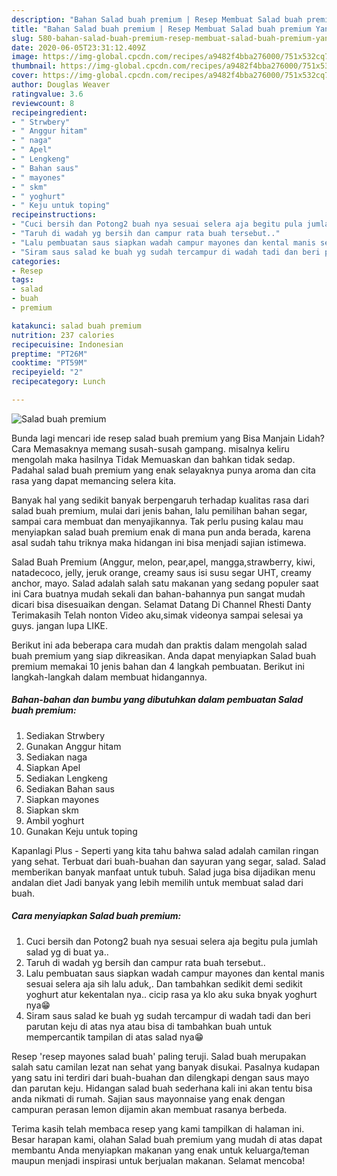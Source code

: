 ```yaml
---
description: "Bahan Salad buah premium | Resep Membuat Salad buah premium Yang Bikin Ngiler"
title: "Bahan Salad buah premium | Resep Membuat Salad buah premium Yang Bikin Ngiler"
slug: 580-bahan-salad-buah-premium-resep-membuat-salad-buah-premium-yang-bikin-ngiler
date: 2020-06-05T23:31:12.409Z
image: https://img-global.cpcdn.com/recipes/a9482f4bba276000/751x532cq70/salad-buah-premium-foto-resep-utama.jpg
thumbnail: https://img-global.cpcdn.com/recipes/a9482f4bba276000/751x532cq70/salad-buah-premium-foto-resep-utama.jpg
cover: https://img-global.cpcdn.com/recipes/a9482f4bba276000/751x532cq70/salad-buah-premium-foto-resep-utama.jpg
author: Douglas Weaver
ratingvalue: 3.6
reviewcount: 8
recipeingredient:
- " Strwbery"
- " Anggur hitam"
- " naga"
- " Apel"
- " Lengkeng"
- " Bahan saus"
- " mayones"
- " skm"
- " yoghurt"
- " Keju untuk toping"
recipeinstructions:
- "Cuci bersih dan Potong2 buah nya sesuai selera aja begitu pula jumlah salad yg di buat ya.."
- "Taruh di wadah yg bersih dan campur rata buah tersebut.."
- "Lalu pembuatan saus siapkan wadah campur mayones dan kental manis sesuai selera aja sih lalu aduk,. Dan tambahkan sedikit demi sedikit yoghurt atur kekentalan nya.. cicip rasa ya klo aku suka bnyak yoghurt nya😁"
- "Siram saus salad ke buah yg sudah tercampur di wadah tadi dan beri parutan keju di atas nya atau bisa di tambahkan buah untuk mempercantik tampilan di atas salad nya😁"
categories:
- Resep
tags:
- salad
- buah
- premium

katakunci: salad buah premium 
nutrition: 237 calories
recipecuisine: Indonesian
preptime: "PT26M"
cooktime: "PT59M"
recipeyield: "2"
recipecategory: Lunch

---
```



![Salad buah premium](https://img-global.cpcdn.com/recipes/a9482f4bba276000/751x532cq70/salad-buah-premium-foto-resep-utama.jpg)

Bunda lagi mencari ide resep salad buah premium yang Bisa Manjain Lidah? Cara Memasaknya memang susah-susah gampang. misalnya keliru mengolah maka hasilnya Tidak Memuaskan dan bahkan tidak sedap. Padahal salad buah premium yang enak selayaknya punya aroma dan cita rasa yang dapat memancing selera kita.

Banyak hal yang sedikit banyak berpengaruh terhadap kualitas rasa dari salad buah premium, mulai dari jenis bahan, lalu pemilihan bahan segar, sampai cara membuat dan menyajikannya. Tak perlu pusing kalau mau menyiapkan salad buah premium enak di mana pun anda berada, karena asal sudah tahu triknya maka hidangan ini bisa menjadi sajian istimewa.

Salad Buah Premium (Anggur, melon, pear,apel, mangga,strawberry, kiwi, natadecoco, jelly, jeruk orange, creamy saus isi susu segar UHT, creamy anchor, mayo. Salad adalah salah satu makanan yang sedang populer saat ini Cara buatnya mudah sekali dan bahan-bahannya pun sangat mudah dicari bisa disesuaikan dengan. Selamat Datang Di Channel Rhesti Danty Terimakasih Telah nonton Video aku,simak videonya sampai selesai ya guys. jangan lupa LIKE.


Berikut ini ada beberapa cara mudah dan praktis dalam mengolah salad buah premium yang siap dikreasikan. Anda dapat menyiapkan Salad buah premium memakai 10 jenis bahan dan 4 langkah pembuatan. Berikut ini langkah-langkah dalam membuat hidangannya.

<!--inarticleads1-->

##### Bahan-bahan dan bumbu yang dibutuhkan dalam pembuatan Salad buah premium:

1. Sediakan  Strwbery
1. Gunakan  Anggur hitam
1. Sediakan  naga
1. Siapkan  Apel
1. Sediakan  Lengkeng
1. Sediakan  Bahan saus
1. Siapkan  mayones
1. Siapkan  skm
1. Ambil  yoghurt
1. Gunakan  Keju untuk toping


Kapanlagi Plus - Seperti yang kita tahu bahwa salad adalah camilan ringan yang sehat. Terbuat dari buah-buahan dan sayuran yang segar, salad. Salad memberikan banyak manfaat untuk tubuh. Salad juga bisa dijadikan menu andalan diet Jadi banyak yang lebih memilih untuk membuat salad dari buah. 

<!--inarticleads2-->

##### Cara menyiapkan Salad buah premium:

1. Cuci bersih dan Potong2 buah nya sesuai selera aja begitu pula jumlah salad yg di buat ya..
1. Taruh di wadah yg bersih dan campur rata buah tersebut..
1. Lalu pembuatan saus siapkan wadah campur mayones dan kental manis sesuai selera aja sih lalu aduk,. Dan tambahkan sedikit demi sedikit yoghurt atur kekentalan nya.. cicip rasa ya klo aku suka bnyak yoghurt nya😁
1. Siram saus salad ke buah yg sudah tercampur di wadah tadi dan beri parutan keju di atas nya atau bisa di tambahkan buah untuk mempercantik tampilan di atas salad nya😁


Resep &#39;resep mayones salad buah&#39; paling teruji. Salad buah merupakan salah satu camilan lezat nan sehat yang banyak disukai. Pasalnya kudapan yang satu ini terdiri dari buah-buahan dan dilengkapi dengan saus mayo dan parutan keju. Hidangan salad buah sederhana kali ini akan tentu bisa anda nikmati di rumah. Sajian saus mayonnaise yang enak dengan campuran perasan lemon dijamin akan membuat rasanya berbeda. 

Terima kasih telah membaca resep yang kami tampilkan di halaman ini. Besar harapan kami, olahan Salad buah premium yang mudah di atas dapat membantu Anda menyiapkan makanan yang enak untuk keluarga/teman maupun menjadi inspirasi untuk berjualan makanan. Selamat mencoba!
